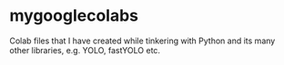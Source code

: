 # mygooglecolabs
Colab files that I have created while tinkering with Python and its many other libraries, e.g. YOLO, fastYOLO etc.
